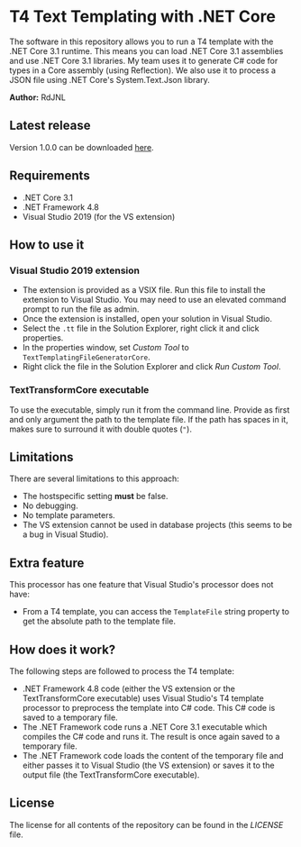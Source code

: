 # T4 Text Templating with .NET Core
The software in this repository allows you to run a T4 template with the .NET Core 3.1 runtime. This means you can load .NET Core 3.1 assemblies and use .NET Core 3.1 libraries. My team uses it to generate C# code for types in a Core assembly (using Reflection). We also use it to process a JSON file using .NET Core's System.Text.Json library.

__Author:__ RdJNL

## Latest release
Version 1.0.0 can be downloaded [here](https://github.com/RdJNL/TextTemplatingCore/releases/download/v1.0.0/TextTemplatingCore_v1.0.0.zip).

## Requirements
- .NET Core 3.1
- .NET Framework 4.8
- Visual Studio 2019 (for the VS extension)

## How to use it

### Visual Studio 2019 extension
- The extension is provided as a VSIX file. Run this file to install the extension to Visual Studio. You may need to use an elevated command prompt to run the file as admin.
- Once the extension is installed, open your solution in Visual Studio.
- Select the `.tt` file in the Solution Explorer, right click it and click properties.
- In the properties window, set _Custom Tool_ to `TextTemplatingFileGeneratorCore`.
- Right click the file in the Solution Explorer and click _Run Custom Tool_.

### TextTransformCore executable
To use the executable, simply run it from the command line. Provide as first and only argument the path to the template file. If the path has spaces in it, makes sure to surround it with double quotes (`"`).

## Limitations
There are several limitations to this approach:
- The hostspecific setting __must__ be false.
- No debugging.
- No template parameters.
- The VS extension cannot be used in database projects (this seems to be a bug in Visual Studio).

## Extra feature
This processor has one feature that Visual Studio's processor does not have:
- From a T4 template, you can access the `TemplateFile` string property to get the absolute path to the template file.

## How does it work?
The following steps are followed to process the T4 template:
- .NET Framework 4.8 code (either the VS extension or the TextTransformCore executable) uses Visual Studio's T4 template processor to preprocess the template into C# code. This C# code is saved to a temporary file.
- The .NET Framework code runs a .NET Core 3.1 executable which compiles the C# code and runs it. The result is once again saved to a temporary file.
- The .NET Framework code loads the content of the temporary file and either passes it to Visual Studio (the VS extension) or saves it to the output file (the TextTransformCore executable).

## License
The license for all contents of the repository can be found in the _LICENSE_ file.
